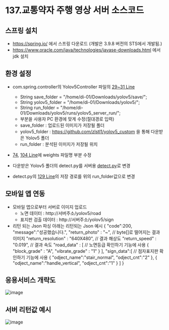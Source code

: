 # 137.교통약자 주행 영상 서버 소스코드

## 스프링 설치

- https://spring.io/ 에서 스프링 다운로드 (개발은 3.9.8 버전의 STS에서 개발됨.)
- https://www.oracle.com/java/technologies/javase-downloads.html 에서 jdk 설치

## 환경 설정

- com.spring.controller의 Yolov5Controller 파일의 [29~31 Line](https://github.com/zlstl1/yolov5_server/blob/3ed875d7ebc6477eb8004449af8cc0ebff36a2cc/src/main/java/com/spring/controller/Yolov5Contoller.java#L29-L31)
  - String save_folder = "/home/di-01/Downloads/yolov5/save/";
  - String yolov5_folder = "/home/di-01/Downloads/yolov5/";
  - String run_folder = "/home/di-01/Downloads/yolov5/runs/yolov5_server_run/";
  - 부분을 사용자 PC 환경에 맞게 수정(절대경로 입력)
  - save_folder : 업로드된 이미지가 저장될 폴더
  - yolov5_folder : https://github.com/zlstl1/yolov5_custom 을 통해 다운받은 Yolov5 폴더
  - run_folder : 분석된 이미지가 저장될 위치  
- [74](https://github.com/zlstl1/yolov5_server/blob/3ed875d7ebc6477eb8004449af8cc0ebff36a2cc/src/main/java/com/spring/controller/Yolov5Contoller.java#L74), [104 Line](https://github.com/zlstl1/yolov5_server/blob/3ed875d7ebc6477eb8004449af8cc0ebff36a2cc/src/main/java/com/spring/controller/Yolov5Contoller.java#L104)에 weights 파일명 부분 수정
  
- 다운받은 Yolov5 폴더의 detect.py를 서버용 [detect.py](https://github.com/zlstl1/yolov5_server/blob/master/detect.py)로 변경
- detect.py의 [129 Line](https://github.com/zlstl1/yolov5_server/blob/3ed875d7ebc6477eb8004449af8cc0ebff36a2cc/detect.py#L129)의 저장 경로를 위의 run_folder값으로 변경

## 모바일 앱 연동
- 모바일 앱으로부터 서버로 이미지 업로드 
  - 노면 데이터 : http://서버주소/yolov5/road
  - 표지판 검출 데이터 : http://서버주소/yolov5/sign
- 리턴 되는 Json 파싱 아래는 리턴되는 Json 예시
{
  "code":200,  
  "message":"성공했습니다.",
  "return_photo" : "~", // byte[]로 떨어지는 결과 이미지
  "return_resolution" : "640X480", // 결과 해상도
  "return_speed" : "0.019", // 결과 속도
   "road_data" : [ // 노면등급 확인하기 기능에 사용
      {
         "block_grade" : "A",
         "vibrate_grade" : "1"
      }
   ],
  "sign_data":[ // 점자표지판 확인하기 기능에 사용 
     {
        "odject_name":"stair_normal",
        "odject_cnt":"2"
     },
     {
        "odject_name":"handle_vertical",
        "odject_cnt":"1"
     }
  ]
}

## 응용서비스 개략도
![image](https://user-images.githubusercontent.com/35329451/107865319-73207480-6ea8-11eb-9a9d-c1a1864df1d8.png)

## 서버 리턴값 예시
![image](https://user-images.githubusercontent.com/35329451/107865320-76b3fb80-6ea8-11eb-9a86-0876a05f2612.png)

